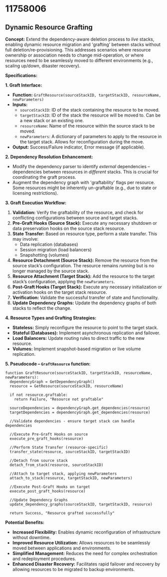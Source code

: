 # 11758006

## Dynamic Resource Grafting

**Concept:** Extend the dependency-aware deletion process to *live* stacks, enabling dynamic resource migration and 'grafting' between stacks without full deletion/re-provisioning. This addresses scenarios where resource ownership or association needs to change mid-operation, or where resources need to be seamlessly moved to different environments (e.g., scaling up/down, disaster recovery).

**Specifications:**

**1. Graft Interface:**

*   **Function:** `GraftResource(sourceStackID, targetStackID, resourceName, newParameters)`
*   **Inputs:**
    *   `sourceStackID`: ID of the stack containing the resource to be moved.
    *   `targetStackID`: ID of the stack the resource will be moved to.  Can be a new stack or an existing one.
    *   `resourceName`:  Name of the resource within the source stack to be moved.
    *   `newParameters`:  A dictionary of parameters to apply to the resource in the target stack. Allows for reconfiguration during the move.
*   **Output:** Success/Failure indicator, Error message (if applicable).

**2. Dependency Resolution Enhancement:**

*   Modify the dependency parser to identify *external* dependencies – dependencies between resources in *different* stacks. This is crucial for coordinating the graft process.
*   Augment the dependency graph with 'graftability' flags per resource. Some resources might be inherently un-graftable (e.g., due to state or licensing restrictions).

**3. Graft Execution Workflow:**

1.  **Validation:** Verify the graftability of the resource, and check for conflicting configurations between source and target stacks.
2.  **Pre-Graft Hooks (Source Stack):** Execute any necessary shutdown or data preservation hooks on the source stack resource.
3.  **State Transfer:** Based on resource type, perform a state transfer. This may involve:
    *   Data replication (databases)
    *   Session migration (load balancers)
    *   Snapshotting (volumes)
4.  **Resource Detachment (Source Stack):** Remove the resource from the source stack’s configuration.  The resource remains *running* but is no longer managed by the source stack.
5.  **Resource Attachment (Target Stack):** Add the resource to the target stack’s configuration, applying the `newParameters`.
6.  **Post-Graft Hooks (Target Stack):** Execute any necessary initialization or activation hooks on the target stack resource.
7.  **Verification:** Validate the successful transfer of state and functionality.
8.  **Update Dependency Graphs:** Update the dependency graphs of both stacks to reflect the change.

**4. Resource Types and Grafting Strategies:**

*   **Stateless:** Simply reconfigure the resource to point to the target stack.
*   **Stateful (Databases):** Implement asynchronous replication and failover.
*   **Load Balancers:** Update routing rules to direct traffic to the new resource.
*   **Volumes:** Implement snapshot-based migration or live volume replication.

**5. Pseudocode – `GraftResource` function:**

```pseudocode
function GraftResource(sourceStackID, targetStackID, resourceName, newParameters):
  dependencyGraph = GetDependencyGraph()
  resource = GetResource(sourceStackID, resourceName)

  if not resource.graftable:
    return Failure, "Resource not graftable"

  sourceDependencies = dependencyGraph.get_dependencies(resource)
  targetDependencies = dependencyGraph.get_dependencies(resource)

  //Validate dependencies - ensure target stack can handle dependencies

  //Execute Pre-Graft Hooks on source
  execute_pre_graft_hooks(resource)

  //Perform State Transfer (resource-specific)
  transfer_state(resource, sourceStackID, targetStackID)

  //Detach from source stack
  detach_from_stack(resource, sourceStackID)

  //Attach to target stack, applying newParameters
  attach_to_stack(resource, targetStackID, newParameters)

  //Execute Post-Graft Hooks on target
  execute_post_graft_hooks(resource)

  //Update Dependency Graphs
  update_dependency_graphs(sourceStackID, targetStackID, resource)

  return Success, "Resource grafted successfully"
```

**Potential Benefits:**

*   **Increased Flexibility:** Enables dynamic reconfiguration of infrastructure without downtime.
*   **Improved Resource Utilization:**  Allows resources to be seamlessly moved between applications and environments.
*   **Simplified Management:** Reduces the need for complex orchestration and redeployment procedures.
*   **Enhanced Disaster Recovery:** Facilitates rapid failover and recovery by allowing resources to be migrated to backup environments.